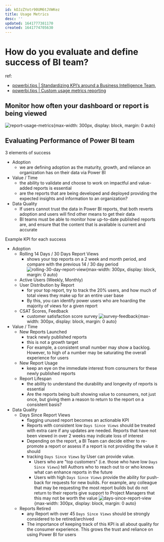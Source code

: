```yaml
---
id: kOJzZYotr90UM6tJVWKez
title: Usage Metrics
desc: ''
updated: 1641777381170
created: 1641774705630
---
```

# How do you evaluate and define success of BI team?
ref: 
- [powerbi.tips | Standardizing KPI’s around a Business Intelligence Team](https://powerbi.tips/2021/05/standardizing-kpis-around-a-business-intelligence-team/), 
- [powerbi.tips | Custom usage metrics reporting](https://powerbi.tips/2017/11/custom-usage-metrics-reporting/)

## Monitor how often your dashboard or report is being viewed

![report-usage-metrics](https://powerbi.tips/wp-content/uploads/2017/11/Final-Report.png){max-width: 300px, display: block, margin: 0 auto}

## Evaluating Performance of Power BI team

3 elements of success
- Adoption
    -  we are defining adoption as the maturity, growth, and reliance an organization has on their data via Power BI
- Value / Time
    - the ability to validate and choose to work on impactful and value-added reports is essential
    - are the reports that are being developed and deployed providing the expected insights and information to an organization?
- Data Quality
    - If users cannot trust the data in Power BI reports, that both reverts adoption and users will find other means to get their data
    - BI teams must be able to monitor how up-to-date published reports are, and ensure that the content that is available is current and accurate

Example KPI for each success
- Adoption
  - Rolling 14 Days / 30 Days Report Views
    - shows your top reports on a 2 week and month period, and compare with the previous 14 / 30 day period
    ![rolling-30-day-report-view](https://powerbi.tips/wp-content/uploads/2021/05/image-4.png){max-width: 300px, display: block, margin: 0 auto}
  - Active Users (Weekly, Monthly)
  - User Distribution by Report
    - for your top report, try to track the 20% users, and how much of total views they make up for an entire user base
    - By this, you can identify power users who are hoarding the majority of views for a given report
  - CSAT Scores, Feedback
    - customer satisfaction score survey
    ![survey-feedback](https://powerbi.tips/wp-content/uploads/2021/05/image-1.png){max-width: 300px, display: block, margin: 0 auto}
- Value / Time
  - New Reports Launched
    - track newly published reports
    - this is not a growth target
    - For example, a consistent small number may show a backlog. However, to high of a number may be saturating the overall experience for users
  - New Report Usage
    - keep an eye on the immediate interest from consumers for these newly published reports
  - Report Lifespan
    - the ability to understand the durability and longevity of reports is essential
    -  Are the reports being built showing value to consumers, not just once, but giving them a reason to return to the report on a consistent basis?
- Data Quality
  - Days Since Report Views
    - flagging unused report becomes an actionable KPI
    - Reports with consistent low `Days Since Views` should be treated with extra care if any updates are needed. Reports that have not been viewed in over 2 weeks may indicate loss of interest
    - Depending on the report, a BI Team can decide either to re-promote a report or assess if a report is not providing the value it should
    - tracking `Days Since Views` by User can provide value. 
      - Users who are "top customers" (i.e. those who have low `Days Since Views`) tell Authors who to reach out to or who knows what can enhance reports in the future
      - Users with high `Days Since Views` provide the ability for push-back for requests for new builds. For example, any colleague that may be requesting the most report builds but do not return to their reports give support to Project Managers that this may not be worth the value
    ![days-since-report-view](https://powerbi.tips/wp-content/uploads/2021/05/image-2.png){max-width: 300px, display: block, margin: 0 auto}
  - Reports Retired
    - any Report with over 45 `Days Since Views` should be strongly considered to be retired/archived   
    - The importance of keeping track of this KPI is all about quality for the consumer experience. This grows the trust and reliance on using Power BI for users